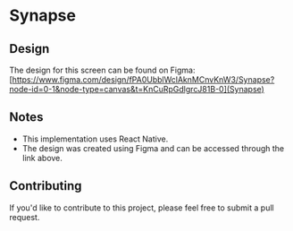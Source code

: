 # Synapse

## Design

The design for this screen can be found on Figma: [https://www.figma.com/design/fPA0UbblWclAknMCnvKnW3/Synapse?node-id=0-1&node-type=canvas&t=KnCuRpGdlgrcJ81B-0](Synapse)

## Notes

- This implementation uses React Native.
- The design was created using Figma and can be accessed through the link above.

## Contributing

If you'd like to contribute to this project, please feel free to submit a pull request.
